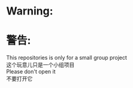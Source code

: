 # Warning:  
# 警告:  
This repositories is only for a small group project  
这个玩意儿只是一个小组项目  
Please don't open it  
不要打开它
